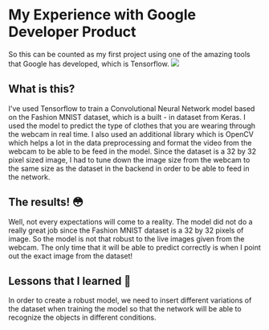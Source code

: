 # My Experience with Google Developer Product

So this can be counted as my first project using one of the amazing tools that Google has developed, which is Tensorflow.
![](https://user-images.githubusercontent.com/32363208/96848914-30f9a000-147f-11eb-9e63-df938815d256.png)

## What is this?
I've used Tensorflow to train a Convolutional Neural Network model based on the Fashion MNIST dataset, which is a built - in dataset from Keras. I used the model to predict the type of clothes that you are wearing through the webcam in real time. I also used an additional library which is OpenCV which helps a lot in the data preprocessing and format the video from the webcam to be able to be feed in the model. Since the dataset is a 32 by 32 pixel sized image, I had to tune down the image size from the webcam to the same size as the dataset in the backend in order to be able to feed in the network.

## The results! :flushed:
Well, not every expectations will come to a reality. The model did not do a really great job since the Fashion MNIST dataset is a 32 by 32 pixels of image. So the model is not that robust to the live images given from the webcam. The only time that it will be able to predict correctly is when I point out the exact image from the dataset!

## Lessons that I learned :pencil:
In order to create a robust model, we need to insert different variations of the dataset when training the model so that the network will be able to recognize the objects in different conditions.
